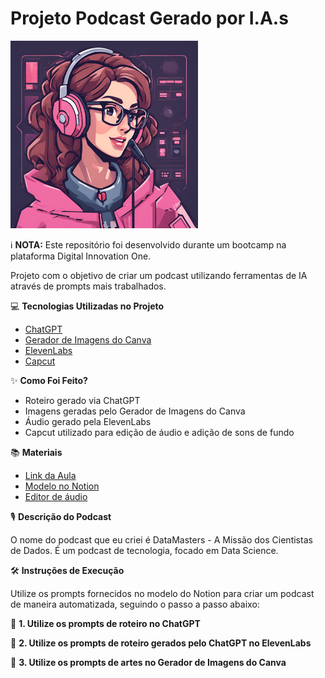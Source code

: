 # Projeto Podcast Gerado por I.A.s

<img src="DataMasters.png" alt="Podcast" width="300">

ℹ️ **NOTA:** Este repositório foi desenvolvido durante um bootcamp na plataforma Digital Innovation One.

Projeto com o objetivo de criar um podcast utilizando ferramentas de IA através de prompts mais trabalhados.

💻 **Tecnologias Utilizadas no Projeto**

- [ChatGPT](https://chatgpt.com)
- [Gerador de Imagens do Canva](https://www.canva.com/pt_br/gerador-imagem-ia/)
- [ElevenLabs](https://elevenlabs.io)
- [Capcut](https://www.capcut.com/pt-br/)

✨ **Como Foi Feito?**

- Roteiro gerado via ChatGPT
- Imagens geradas pelo Gerador de Imagens do Canva
- Áudio gerado pela ElevenLabs
- Capcut utilizado para edição de áudio e adição de sons de fundo

📚 **Materiais**

- [Link da Aula](https://web.dio.me/lab/criando-um-podcast-com-ias/learning/3f37b3c7-b680-482e-8994-1644f1045a63?back=/track/santander-2024-fundamentos-de-ia-para-devs) 
- [Modelo no Notion](https://helpful-jump-17b.notion.site/PAS-Podcast-AI-Studio-210489e15d7a4a73b743bb159e45d06f)
- [Editor de áudio](https://www.capcut.com/pt-br/)

🎙️ **Descrição do Podcast**

O nome do podcast que eu criei é DataMasters - A Missão dos Cientistas de Dados. É um podcast de tecnologia, focado em Data Science.

🛠️ **Instruções de Execução**

Utilize os prompts fornecidos no modelo do Notion para criar um podcast de maneira automatizada, seguindo o passo a passo abaixo:

🤖 **1. Utilize os prompts de roteiro no ChatGPT**

🤖 **2. Utilize os prompts de roteiro gerados pelo ChatGPT no ElevenLabs**

🤖 **3. Utilize os prompts de artes no Gerador de Imagens do Canva**
